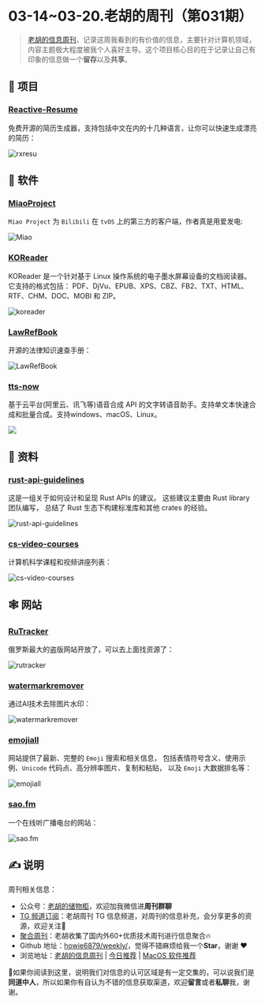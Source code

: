 # 03-14~03-20.老胡的周刊（第031期）

> [老胡的信息周刊](https://weekly.howie6879.com/)，记录这周我看到的有价值的信息，主要针对计算机领域，内容主题极大程度被我个人喜好主导。这个项目核心目的在于记录让自己有印象的信息做一个**留存**以及**共享**。

## 🎯 项目

### [Reactive-Resume](https://github.com/AmruthPillai/Reactive-Resume)

免费开源的简历生成器，支持包括中文在内的十几种语言，让你可以快速生成漂亮的简历：

![rxresu](https://images-1252557999.file.myqcloud.com/uPic/rxresu.jpg)

## 🤖 软件

### [MiaoProject](https://github.com/Paladinfeng/MiaoProject)

`Miao Project` 为 `Bilibili` 在 `tvOS` 上的第三方的客户端，作者真是用爱发电:

![Miao](https://images-1252557999.file.myqcloud.com/uPic/Miao.png)

### [KOReader](https://github.com/koreader/koreader)

KOReader 是一个针对基于 Linux 操作系统的电子墨水屏幕设备的文档阅读器。它支持的格式包括： PDF、DjVu、EPUB、XPS、CBZ、FB2、TXT、HTML、RTF、CHM、DOC、MOBI 和 ZIP。

![koreader](https://images-1252557999.file.myqcloud.com/uPic/koreader.jpg)

### [LawRefBook](https://github.com/RanKKI/LawRefBook)

开源的法律知识速查手册：

![LawRefBook](https://images-1252557999.file.myqcloud.com/uPic/LawRefBook.png)

### [tts-now](https://github.com/funnyzak/tts-now)

基于云平台(阿里云、讯飞等)语音合成 API 的文字转语音助手。支持单文本快速合成和批量合成。支持windows、macOS、Linux。

![](https://images-1252557999.file.myqcloud.com/uPic/Se6U0t.jpg)


## 👀 资料

### [rust-api-guidelines](https://zjp-cn.github.io/api-guidelines/about.html)

这是一组关于如何设计和呈现 Rust APIs 的建议。 这些建议主要由 Rust library 团队编写， 总结了 Rust 生态下构建标准库和其他 crates 的经验。

![rust-api-guidelines](https://images-1252557999.file.myqcloud.com/uPic/rust-api-guidelines.jpg)

### [cs-video-courses](https://github.com/Developer-Y/cs-video-courses)

计算机科学课程和视频讲座列表：

![cs-video-courses](https://images-1252557999.file.myqcloud.com/uPic/cs-video-courses.jpg)

## 🕸 网站

### [RuTracker](https://rutracker.org/forum/index.php)

俄罗斯最大的盗版网站开放了，可以去上面找资源了：

![rutracker](https://images-1252557999.file.myqcloud.com/uPic/rutracker.jpg)

### [watermarkremover](https://www.watermarkremover.io/)

通过AI技术去除图片水印：

![watermarkremover](https://images-1252557999.file.myqcloud.com/uPic/watermarkremover.jpg)

### [emojiall](https://www.emojiall.com/)

网站提供了最新、完整的 `Emoji` 搜索和相关信息， 包括表情符号含义、使用示例、`Unicode` 代码点、高分辨率图片、复制和粘贴， 以及 `Emoji` 大数据排名等：

![emojiall](https://images-1252557999.file.myqcloud.com/uPic/emojiall.jpg)

### [sao.fm](https://sao.fm/)

一个在线听广播电台的网站：

![sao.fm](https://images-1252557999.file.myqcloud.com/uPic/sao.fm.jpg)

## ✍️ 说明

周刊相关信息：

- 公众号：[老胡的储物柜](https://images-1252557999.file.myqcloud.com/uPic/ETIbMe.jpg)，欢迎加我微信进**周刊群聊**
- [TG 频道订阅](https://t.me/howie_weekly)：老胡周刊 TG 信息频道，对周刊的信息补充，会分享更多的资源，欢迎关注👏
- [聚合周刊](https://www.fre321.com/weekly)：老胡收集了国内外60+优质技术周刊进行信息聚合🔥
- Github 地址：[howie6879/weekly/](https://github.com/howie6879/weekly/)，觉得不错麻烦给我一个**Star**，谢谢 ❤️
- 浏览地址：[老胡的信息周刊](https://weekly.howie6879.com) | [今日推荐](https://weekly.howie6879.com/recommend/index.html) | [MacOS 软件推荐](https://weekly.howie6879.com/soft/mac.html)

🙌如果你阅读到这里，说明我们对信息的认可区域是有一定交集的，可以说我们是**同道中人**，所以如果你有自认为不错的信息获取渠道，欢迎**留言**或者**私聊**我，谢谢。

